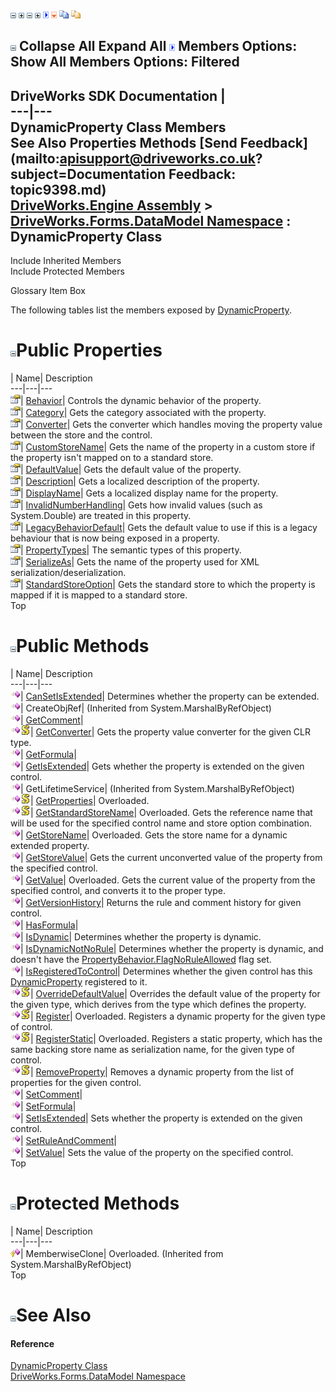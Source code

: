 ![](dotnetimages/collapse.gif) ![](dotnetimages/expand.gif) ![](dotnetimages/collapse.gif) ![](dotnetimages/expand.gif) ![](dotnetimages/drpdown.gif) ![](dotnetimages/drpdown_orange.gif) ![](dotnetimages/copycode.gif) ![](dotnetimages/copycodeHighlight.gif)

![](dotnetimages/collapse.gif) Collapse All Expand All ![](dotnetimages/drpdown.gif) Members Options: Show All  Members Options: Filtered   
---  
DriveWorks SDK Documentation  |   
---|---  
DynamicProperty Class Members   
See Also Properties Methods [Send Feedback](mailto:apisupport@driveworks.co.uk?subject=Documentation Feedback: topic9398.md)  
[DriveWorks.Engine Assembly](topic2156.md) > [DriveWorks.Forms.DataModel Namespace](topic9371.md) : DynamicProperty Class  
---  
  
Include Inherited Members    
Include Protected Members  


Glossary Item Box

The following tables list the members exposed by [DynamicProperty](topic9398.md).

# ![](dotnetimages/collapse.gif)Public Properties

| Name| Description  
---|---|---  
![Public Property](dotnetimages/publicProperty.gif)| [Behavior](topic9444.md)| Controls the dynamic behavior of the property.   
![Public Property](dotnetimages/publicProperty.gif)| [Category](topic9445.md)| Gets the category associated with the property.   
![Public Property](dotnetimages/publicProperty.gif)| [Converter](topic9446.md)| Gets the converter which handles moving the property value between the store and the control.   
![Public Property](dotnetimages/publicProperty.gif)| [CustomStoreName](topic9447.md)| Gets the name of the property in a custom store if the property isn't mapped on to a standard store.   
![Public Property](dotnetimages/publicProperty.gif)| [DefaultValue](topic9448.md)| Gets the default value of the property.   
![Public Property](dotnetimages/publicProperty.gif)| [Description](topic9449.md)| Gets a localized description of the property.   
![Public Property](dotnetimages/publicProperty.gif)| [DisplayName](topic9450.md)| Gets a localized display name for the property.   
![Public Property](dotnetimages/publicProperty.gif)| [InvalidNumberHandling](topic9451.md)| Gets how invalid values (such as System.Double) are treated in this property.   
![Public Property](dotnetimages/publicProperty.gif)| [LegacyBehaviorDefault](topic9452.md)| Gets the default value to use if this is a legacy behaviour that is now being exposed in a property.   
![Public Property](dotnetimages/publicProperty.gif)| [PropertyTypes](topic9453.md)| The semantic types of this property.   
![Public Property](dotnetimages/publicProperty.gif)| [SerializeAs](topic9454.md)| Gets the name of the property used for XML serialization/deserialization.   
![Public Property](dotnetimages/publicProperty.gif)| [StandardStoreOption](topic9455.md)| Gets the standard store to which the property is mapped if it is mapped to a standard store.   
Top

# ![](dotnetimages/collapse.gif)Public Methods

| Name| Description  
---|---|---  
![Public Method](dotnetimages/publicMethod.gif)| [CanSetIsExtended](topic9404.md)| Determines whether the property can be extended.   
![Public Method](dotnetimages/publicMethod.gif)| CreateObjRef|  (Inherited from System.MarshalByRefObject)  
![Public Method](dotnetimages/publicMethod.gif)| [GetComment](topic9405.md)|   
![Public Method](dotnetimages/publicMethod.gif)![static \(Shared in Visual Basic\)](dotnetimages/static.gif)| [GetConverter](topic9406.md)| Gets the property value converter for the given CLR type.   
![Public Method](dotnetimages/publicMethod.gif)| [GetFormula](topic9407.md)|   
![Public Method](dotnetimages/publicMethod.gif)| [GetIsExtended](topic9408.md)| Gets whether the property is extended on the given control.   
![Public Method](dotnetimages/publicMethod.gif)| GetLifetimeService|  (Inherited from System.MarshalByRefObject)  
![Public Method](dotnetimages/publicMethod.gif)![static \(Shared in Visual Basic\)](dotnetimages/static.gif)| [GetProperties](topic9409.md)| Overloaded.   
![Public Method](dotnetimages/publicMethod.gif)![static \(Shared in Visual Basic\)](dotnetimages/static.gif)| [GetStandardStoreName](topic9412.md)| Overloaded. Gets the reference name that will be used for the specified control name and store option combination.   
![Public Method](dotnetimages/publicMethod.gif)| [GetStoreName](topic9415.md)| Overloaded. Gets the store name for a dynamic extended property.   
![Public Method](dotnetimages/publicMethod.gif)| [GetStoreValue](topic9418.md)| Gets the current unconverted value of the property from the specified control.   
![Public Method](dotnetimages/publicMethod.gif)| [GetValue](topic9419.md)| Overloaded. Gets the current value of the property from the specified control, and converts it to the proper type.   
![Public Method](dotnetimages/publicMethod.gif)| [GetVersionHistory](topic9422.md)| Returns the rule and comment history for given control.   
![Public Method](dotnetimages/publicMethod.gif)| [HasFormula](topic9423.md)|   
![Public Method](dotnetimages/publicMethod.gif)| [IsDynamic](topic9424.md)| Determines whether the property is dynamic.   
![Public Method](dotnetimages/publicMethod.gif)| [IsDynamicNotNoRule](topic9425.md)| Determines whether the property is dynamic, and doesn't have the [PropertyBehavior.FlagNoRuleAllowed](topic9383.md) flag set.   
![Public Method](dotnetimages/publicMethod.gif)| [IsRegisteredToControl](topic9426.md)| Determines whether the given control has this [DynamicProperty](topic9398.md) registered to it.   
![Public Method](dotnetimages/publicMethod.gif)![static \(Shared in Visual Basic\)](dotnetimages/static.gif)| [OverrideDefaultValue](topic9427.md)| Overrides the default value of the property for the given type, which derives from the type which defines the property.   
![Public Method](dotnetimages/publicMethod.gif)![static \(Shared in Visual Basic\)](dotnetimages/static.gif)| [Register](topic9428.md)| Overloaded. Registers a dynamic property for the given type of control.   
![Public Method](dotnetimages/publicMethod.gif)![static \(Shared in Visual Basic\)](dotnetimages/static.gif)| [RegisterStatic](topic9435.md)| Overloaded. Registers a static property, which has the same backing store name as serialization name, for the given type of control.   
![Public Method](dotnetimages/publicMethod.gif)![static \(Shared in Visual Basic\)](dotnetimages/static.gif)| [RemoveProperty](topic9438.md)| Removes a dynamic property from the list of properties for the given control.   
![Public Method](dotnetimages/publicMethod.gif)| [SetComment](topic9439.md)|   
![Public Method](dotnetimages/publicMethod.gif)| [SetFormula](topic9440.md)|   
![Public Method](dotnetimages/publicMethod.gif)| [SetIsExtended](topic9441.md)| Sets whether the property is extended on the given control.   
![Public Method](dotnetimages/publicMethod.gif)| [SetRuleAndComment](topic9442.md)|   
![Public Method](dotnetimages/publicMethod.gif)| [SetValue](topic9443.md)| Sets the value of the property on the specified control.   
Top

# ![](dotnetimages/collapse.gif)Protected Methods

| Name| Description  
---|---|---  
![Protected Method](dotnetimages/protectedMethod.gif)| MemberwiseClone| Overloaded. (Inherited from System.MarshalByRefObject)  
Top

# ![](dotnetimages/collapse.gif)See Also

#### Reference

[DynamicProperty Class](topic9398.md)   
[DriveWorks.Forms.DataModel Namespace](topic9371.md)


